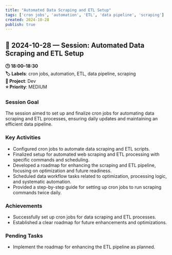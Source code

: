 ```yaml
---
title: "Automated Data Scraping and ETL Setup"
tags: ['cron jobs', 'automation', 'ETL', 'data pipeline', 'scraping']
created: 2024-10-28
publish: true
---
```


## 📅 2024-10-28 — Session: Automated Data Scraping and ETL Setup

**🕒 18:00–18:30**  
**🏷️ Labels**: cron jobs, automation, ETL, data pipeline, scraping  
**📂 Project**: Dev  
**⭐ Priority**: MEDIUM  


### Session Goal
The session aimed to set up and finalize cron jobs for automating data scraping and ETL processes, ensuring daily updates and maintaining an efficient data pipeline.

### Key Activities
- Configured cron jobs to automate data scraping and ETL scripts.
- Finalized setup for automated web scraping and ETL processing with specific commands and scheduling.
- Developed a roadmap for enhancing the scraping and ETL pipeline, focusing on optimization and future readiness.
- Scheduled data workflow tasks related to optimization, processing logic, and systematic automation.
- Provided a step-by-step guide for setting up cron jobs to run scraping commands twice daily.

### Achievements
- Successfully set up cron jobs for data scraping and ETL processes.
- Established a clear roadmap for future enhancements and optimizations.

### Pending Tasks
- Implement the roadmap for enhancing the ETL pipeline as planned.
